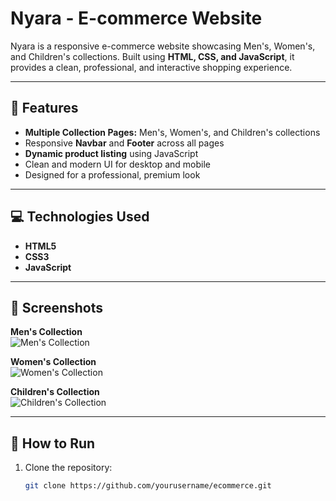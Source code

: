 # Nyara - E-commerce Website

Nyara is a responsive e-commerce website showcasing Men's, Women's, and Children's collections. Built using **HTML, CSS, and JavaScript**, it provides a clean, professional, and interactive shopping experience.

---

## 🌟 Features

- **Multiple Collection Pages:** Men's, Women's, and Children's collections  
- Responsive **Navbar** and **Footer** across all pages  
- **Dynamic product listing** using JavaScript  
- Clean and modern UI for desktop and mobile  
- Designed for a professional, premium look  

---

## 💻 Technologies Used

- **HTML5**  
- **CSS3**  
- **JavaScript**  

---

## 📸 Screenshots

**Men's Collection**  
![Men's Collection](<img width="1920" height="1080" alt="Screenshot 2025-10-07 181456" src="https://github.com/user-attachments/assets/820ec982-3d94-4140-a636-68a97d1ca70a" />
)  

**Women's Collection**  
![Women's Collection](<img width="1920" height="1080" alt="Screenshot 2025-10-07 181519" src="https://github.com/user-attachments/assets/e1979083-516d-4b73-bc80-5b58550ad9af" />
)  

**Children's Collection**  
![Children's Collection](<img width="1920" height="1080" alt="Screenshot 2025-10-07 181535" src="https://github.com/user-attachments/assets/a14cfaed-2f89-4215-82ad-10a00ee664e7" />
)  

---

## 🚀 How to Run

1. Clone the repository:  
   ```bash
   git clone https://github.com/yourusername/ecommerce.git
